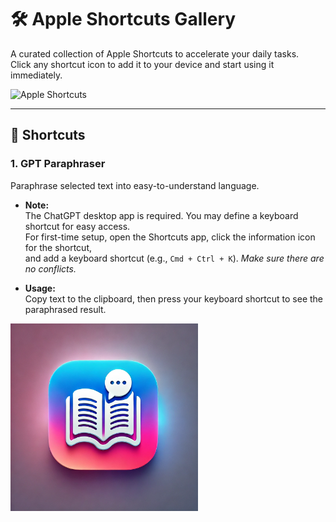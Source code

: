 # 🛠️ Apple Shortcuts Gallery

A curated collection of Apple Shortcuts to accelerate your daily tasks.  
Click any shortcut icon to add it to your device and start using it immediately.

<img src="https://cdn.jim-nielsen.com/ios/1024/shortcuts-2018-10-03.png?rf=1024"  
alt="Apple Shortcuts" width="300" height="300">

---

## 🚀 Shortcuts

### 1. **GPT Paraphraser**  
Paraphrase selected text into easy-to-understand language.

- **Note:**  
  The ChatGPT desktop app is required. You may define a keyboard shortcut for easy access.  
  For first-time setup, open the Shortcuts app, click the information icon for the shortcut,  
  and add a keyboard shortcut (e.g., `Cmd + Ctrl + K`). *Make sure there are no conflicts.*

- **Usage:**  
  Copy text to the clipboard, then press your keyboard shortcut to see the paraphrased result.

<a href="https://www.icloud.com/shortcuts/0c7d047b6f6f48eb97cbec556fbd750b">  
  <img src="icons/GPT-Paraphraser.png"  
  alt="GPT Paraphraser Icon" width="300" height="300">  
</a>
